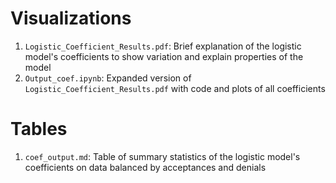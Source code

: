 # Visualizations

1. `Logistic_Coefficient_Results.pdf`: Brief explanation of the logistic model's coefficients to show variation and explain properties of the model
2. `Output_coef.ipynb`: Expanded version of `Logistic_Coefficient_Results.pdf` with code and plots of all coefficients

# Tables

1. `coef_output.md`: Table of summary statistics of the logistic model's coefficients on data balanced by acceptances and denials